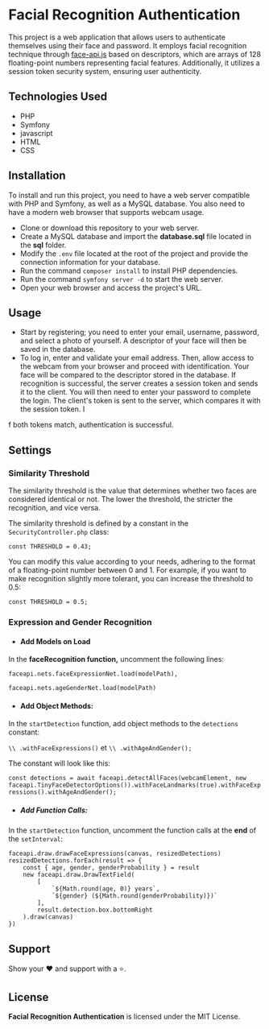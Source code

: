 # **Facial Recognition Authentication**

This project is a web application that allows users to authenticate themselves using their face and password. It employs
facial recognition technique through [face-api.js](https://github.com/justadudewhohacks/face-api.js) based on
descriptors, which are arrays of 128 floating-point numbers
representing facial features. Additionally, it utilizes a session token security system, ensuring user authenticity.

## **Technologies Used**

* PHP
* Symfony
* javascript
* HTML
* CSS

## **Installation**

To install and run this project, you need to have a web server compatible with PHP and Symfony, as well as a MySQL
database. You also need to have a modern web browser that supports webcam usage.

* Clone or download this repository to your web server.
* Create a MySQL database and import the **database.sql** file located in the **sql** folder.
* Modify the `.env` file located at the root of the project and provide the connection information for your database.
* Run the command `composer install` to install PHP dependencies.
* Run the command `symfony server -d` to start the web server.
* Open your web browser and access the project's URL.

## **Usage**

* Start by registering; you need to enter your email, username, password, and select a photo of yourself. A descriptor
  of your face will then be saved in the database.
* To log in, enter and validate your email address. Then, allow access to the webcam from your browser and proceed with
  identification. Your face will be compared to the descriptor stored in the database. If recognition is successful, the
  server creates a session token and sends it to the client. You will then need to enter your password to complete the
  login. The client's token is sent to the server, which compares it with the session token. I

f both tokens match, authentication is successful.

## **Settings**

### Similarity Threshold

The similarity threshold is the value that determines whether two faces are considered identical or not. The lower the
threshold, the stricter the recognition, and vice versa.

The similarity threshold is defined by a constant in the `SecurityController.php` class:

`const THRESHOLD = 0.43;`

You can modify this value according to your needs, adhering to the format of a floating-point number between 0 and 1.
For example, if you want to make recognition slightly more tolerant, you can increase the threshold to 0.5:

`const THRESHOLD = 0.5;`

### Expression and Gender Recognition


* #### Add Models on Load

In the **faceRecognition function,** uncomment the following lines:

`faceapi.nets.faceExpressionNet.load(modelPath),`

`faceapi.nets.ageGenderNet.load(modelPath)`

* #### Add Object Methods:

In the `startDetection` function, add object methods to the `detections` constant:

`\\ .withFaceExpressions()` et `\\ .withAgeAndGender();`

The constant will look like this:

`const detections = await faceapi.detectAllFaces(webcamElement, new faceapi.TinyFaceDetectorOptions()).withFaceLandmarks(true).withFaceExpressions().withAgeAndGender();`

* ##### Add Function Calls:

In the `startDetection` function, uncomment the function calls at the **end** of the `setInterval`:

    faceapi.draw.drawFaceExpressions(canvas, resizedDetections)
    resizedDetections.forEach(result => {
        const { age, gender, genderProbability } = result
        new faceapi.draw.DrawTextField(
            [
                `${Math.round(age, 0)} years`,
                `${gender} (${Math.round(genderProbability)})`
            ],
            result.detection.box.bottomRight
        ).draw(canvas)
    })

## Support

Show your ❤️ and support with a ⭐.

## License

**Facial Recognition Authentication** is licensed under the MIT License.